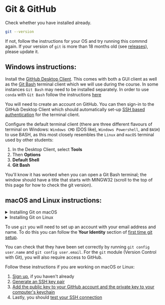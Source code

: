 # Git & GitHub

Check whether you have installed already. 

```bash
git --version
```

If not, follow the instructions for your OS and try running this commnd again.
If your version of `git` is more than 18 months old (see [releases](https://en.wikipedia.org/wiki/Git#Releases)), please update it.

## Windows instructions:

Install the [GitHub Desktop Client](http://windows.github.com/).
This comes with both a GUI client as well as the [Git Bash](https://gitforwindows.org/) terminal client which we will use during the course. In some instances `Git Bash` may need to be installed separately.
In order to use `conda` with `Git Bash` follow the instructions [here](https://discuss.codecademy.com/t/setting-up-conda-in-git-bash/534473)

You will need to create an account on GitHub.
You can then sign-in to the GitHub Desktop Client which should automatically set-up [SSH based authentication](https://help.github.com/articles/generating-ssh-keys#platform-windows) for the terminal client.

Configure the default terminal client (there are three different flavours of terminal on Windows: `Windows CMD` (DOS like), `Windows Powershell`, and `BASH`) to use BASH, as this most closely resembles the `Linux` and `macOS` terminal used by other students:

1. In the Desktop Client, select **Tools**
2. Then **Options**
3. **Default Shell**
4. **Git Bash**

You'll know it has worked when you can open a Git Bash terminal; the window should have a title that starts with MINGW32 (scroll to the top of this page for how to check the git version).

## macOS and Linux instructions:

<details>

<summary>Installing Git on macOS</summary><p></p>

Install the `XCode` command-line-tools by opening a terminal and run the following.

```bash
xcode-select --install
```

and follow the on screen instructions.
You may also install `Xcode` from the app store if you wish, but it is not needed.
The `XCode` command line tools come with `Git` - please confirm you have installed it by running:

```bash
git --version
```

</details>

<details>

<summary>Installing Git on Linux</summary><p></p>

Install `git` via your distribution package manager (e.g. `apt-get` or `yum`), for example:

```bash
sudo apt-get install git
```

Check your version by running

```bash
git --version
```

</details>

To use `git` you will need to set up an account with your email address and name.
To do this you can follow the **Your Identity** section of [first time git setup](https://git-scm.com/book/en/v2/Getting-Started-First-Time-Git-Setup).

You can check that they have been set correctly by running `git config user.name` and `git config user.email`.
For the `git` module (Version Control with Git), you will also require access to GitHub.

Follow these instructions if you are working on macOS or Linux:

1. [Sign up](https://github.com/join), if you haven't already
2. [Generate an SSH key pair](https://docs.github.com/en/authentication/connecting-to-github-with-ssh/generating-a-new-ssh-key-and-adding-it-to-the-ssh-agent)
3. [Add the public key to your GitHub account and the private key to your computer's keychain](https://docs.github.com/en/authentication/connecting-to-github-with-ssh/adding-a-new-ssh-key-to-your-github-account)
4. Lastly, you should [test your SSH connection](https://docs.github.com/en/authentication/connecting-to-github-with-ssh/testing-your-ssh-connection)
